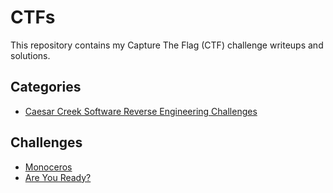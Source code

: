 # CTFs

This repository contains my Capture The Flag (CTF) challenge writeups and solutions.  

## Categories
- [Caesar Creek Software Reverse Engineering Challenges](./CaesarCreek/README.md)

## Challenges
- [Monoceros](./CaesarCreek/Monoceros/Writeup.md)
- [Are You Ready?](./CaesarCreek/AreYouReady?/Writeup.md)

